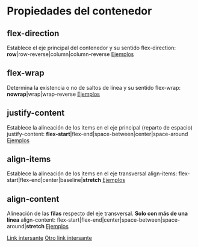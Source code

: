 # Propiedades del contenedor

## flex-direction

Establece el eje principal del contenedor y su sentido
flex-direction: **row**|row-reverse|column|column-reverse
[Ejemplos](./doc/flex-direction.md)

## flex-wrap

Determina la existencia o no de saltos de línea y su sentido
flex-wrap: **nowrap**|wrap|wrap-reverse
[Ejemplos](./doc/flex-wrap.md)

## justify-content

Establece la alineación de los items en el eje principal (reparto de espacio)
justify-content: **flex-start**|flex-end|space-between|center|space-around
[Ejemplos](./doc/justify-content.md)

## align-items

Establece la alineación de los items en el eje transversal
align-items: flex-start|flex-end|center|baseline|**stretch**
[Ejemplos](./doc/flex-items.md)

## align-content

Alineación de las **filas** respecto del eje transversal. **Solo con más de una línea**
align-content: flex-start|flex-end|center|space-between|space-around|**stretch**
[Ejemplos](./doc/align-content.md)


[Link intersante](http://w3.unpocodetodo.info/css3/flex-box.php)
[Otro link intersante](https://codepen.io/enxaneta/full/adLPwv)
